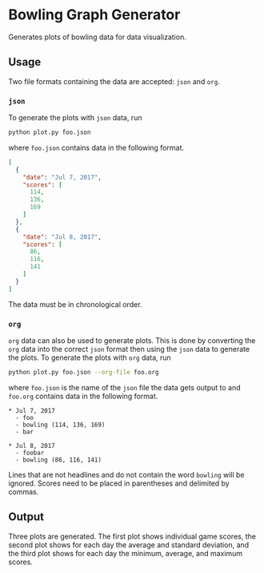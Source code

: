 # Bowling Graph Generator

Generates plots of bowling data for data visualization.

## Usage

Two file formats containing the data are accepted: `json` and `org`.

### `json`

To generate the plots with `json` data, run

```bash
python plot.py foo.json
```

where `foo.json` contains data in the following format.

```json
[
  {
    "date": "Jul 7, 2017",
    "scores": [
      114,
      136,
      169
    ]
  },
  {
    "date": "Jul 8, 2017",
    "scores": [
      86,
      116,
      141
    ]
  }
]
```

The data must be in chronological order.

### `org`

`org` data can also be used to generate plots. This is done by converting the
`org` data into the correct `json` format then using the `json` data to
generate the plots. To generate the plots with `org` data, run

```bash
python plot.py foo.json --org-file foo.org
```

where `foo.json` is the name of the `json` file the data gets output to and
`foo.org` contains data in the following format.

```
* Jul 7, 2017
  - foo
  - bowling (114, 136, 169)
  - bar

* Jul 8, 2017
  - foobar
  - bowling (86, 116, 141)
```

Lines that are not headlines and do not contain the word `bowling` will be
ignored. Scores need to be placed in parentheses and delimited by commas.

## Output

Three plots are generated. The first plot shows individual game scores, the
second plot shows for each day the average and standard deviation, and the
third plot shows for each day the minimum, average, and maximum scores.
